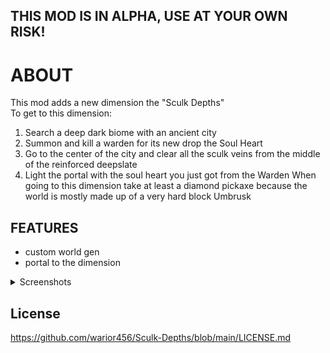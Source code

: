 ## THIS MOD IS IN ALPHA, USE AT YOUR OWN RISK!
# ABOUT


This mod adds a new dimension the "Sculk Depths" <br>
To get to this dimension:
1) Search a deep dark biome with an ancient city
2) Summon and kill a warden for its new drop the Soul Heart
3) Go to the center of the city and clear all the sculk veins from the middle of the reinforced deepslate
4) Light the portal with the soul heart you just got from the Warden
When going to this dimension take at least a diamond pickaxe because the world is mostly made up of a very hard block Umbrusk


## FEATURES
  
  - custom world gen
  - portal to the dimension
  
  <details>
    <summary> Screenshots </summary>

![Sculk-Dephts-portal](https://user-images.githubusercontent.com/66562258/226136999-a4a0a517-c7dc-4989-9ca7-37d1193019d8.png) <br>
![image](https://user-images.githubusercontent.com/66562258/226136962-843025cf-957b-4331-a343-f8b4e9265709.png) <br>
![image](https://user-images.githubusercontent.com/66562258/226136978-d1683dd1-d642-4cae-a204-0a92fb0ad2ba.png) <br>
![image](https://user-images.githubusercontent.com/66562258/226213541-25528269-7c6c-46cd-8c4e-f0bab01fd724.png)




</details>




## License
https://github.com/warior456/Sculk-Depths/blob/main/LICENSE.md

